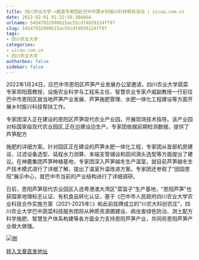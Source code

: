 ```yaml
---
title: 四川农业大学->蔬菜专家团赴巴中开展乡村振兴科技帮扶活动 | sicau.com.cn
date: 2022-02-01 01:22:56.386664
urlname: 54547932999b15ac55cdf4839124ff97
slug: 54547932999b15ac55cdf4839124ff97
tags: 
- 四川农业大学
categories:
- sicau.com.cn
- 四川农业大学
authorbox: false
sidebar: false
---
```

2022年1月24日，应巴中市恩阳区芦笋产业发展办公室邀请，四川农业大学蔬菜专家郑阳霞教授，设施农业科学与工程系主任、智慧农业专家卢威副教授一行前往巴中市恩阳区就当地芦笋产业发展、芦笋施肥管理、水肥一体化工程建设等方面开展乡村振兴科技帮扶工作。

专家团深入正在建设的恩阳区芦笋现代农业产业园，开展现场技术指导。该产业园对标国家级现代农业园区,正在边建设边生产。专家团依据前期检测数据，提供了芦笋配方
<!--more-->
施肥的详细方案。针对园区正在建设的芦笋水肥一体化工程，专家团从首部机房建设、过滤设备选型、延程水力测算、末端支管铺设和田间滴头选型等方面提出了建议。在神鹿集团芦笋种植基地，专家团深入芦笋越冬生产温室，就目前芦笋越冬生产技术模式进行了详细了解，提出了温室升温改进方案。专家团还参观了“田园恩阳”展示中心，就巴中市当前的产业结构进行了详细调研。

日前，恩阳芦笋现代农业园区入选粤港澳大湾区“菜篮子”生产基地，“恩阳芦笋”也获国家地理标志认证、有机食品转化认证，基于《巴中市人民政府四川农业大学农业科技合作实施方案（2021-2025年）》和此前挂牌成立的“川农大科创农庄”，四川农业大学巴中蔬菜科技服务团将从种质资源圃建设、病虫害绿色防治、测土配方科学施肥、智慧生产体系构建等各方面全力支持恩阳芦笋产业，共同将恩阳芦笋产业做大做强。

![图](https://news.sicau.edu.cn/__local/9/62/B8/6EEE20277C2ADE9099E38161481_9673163D_7D4B7.png)

[转入文章首发地址](https://news.sicau.edu.cn/info/1078/66582.htm)
